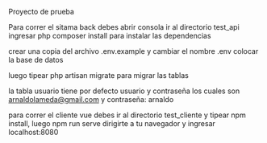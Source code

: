 Proyecto de prueba 

Para correr el sitama back debes abrir consola ir al directorio test_api ingresar php composer install para instalar las dependencias

crear una copia del archivo .env.example y cambiar el nombre .env colocar la base de datos

luego tipear php artisan migrate para migrar las tablas 


la tabla usuario tiene por defecto usuario y contraseña los cuales son arnaldolameda@gmail.com y contraseña: arnaldo




para correr el cliente vue debes ir al directorio test_cliente y tipear npm install, luego npm run serve dirigirte a tu navegador y ingresar localhost:8080

